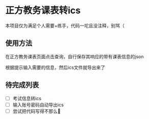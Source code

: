 # 正方教务课表转ics

本项目仅为满足个人需要+练手，代码一坨且没注释，别骂（

## 使用方法

在正方教务课表页面点击查询，自行保存其响应的带有课表信息的json

根据提示输入需要的信息，然后ics文件就导出来了

## 待完成列表

- [ ] 考试信息转ics
- [ ] 输入账号密码自动导出ics
- [ ] 尝试把代码写得不那么💩